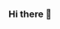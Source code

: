 ### Hi there 👋

<!--
**jahlojahlo/jahlojahlo** is a ✨ _special_ ✨ repository because its `README.md` (this file) appears on your GitHub profile.

Tech enthusiast with the zeal to learn.


-->
